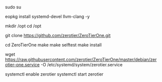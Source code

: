 sudo su

eopkg install systemd-devel llvm-clang -y

mkdir /opt
cd /opt 

git clone https://github.com/zerotier/ZeroTierOne.git

cd ZeroTierOne
make
make selftest
make install

wget https://raw.githubusercontent.com/zerotier/ZeroTierOne/master/debian/zerotier-one.service -O /etc/systemd/system/zerotier.service

systemctl enable zerotier
systemctl start zerotier
